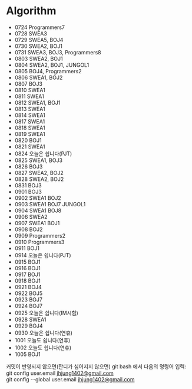 # Algorithm  
* 0724 Programmers7  
* 0728 SWEA3  
* 0729 SWEA5, BOJ4
* 0730 SWEA2, BOJ1  
* 0731 SWEA3, BOJ3, Programmers8  
* 0803 SWEA2, BOJ1  
* 0804 SWEA2, BOJ1, JUNGOL1    
* 0805 BOJ4, Programmers2  
* 0806 SWEA1, BOJ2  
* 0807 BOJ3
* 0810 SWEA1
* 0811 SWEA1
* 0812 SWEA1, BOJ1
* 0813 SWEA1
* 0814 SWEA1  
* 0817 SWEA1 
* 0818 SWEA1   
* 0819 SWEA1  
* 0820 BOJ1  
* 0821 SWEA1  
* 0824 오늘은 쉽니다(PJT)  
* 0825 SWEA1, BOJ3 
* 0826 BOJ3   
* 0827 SWEA2, BOJ2  
* 0828 SWEA2, BOJ2   
* 0831 BOJ3  
* 0901 BOJ3  
* 0902 SWEA1 BOJ2  
* 0903 SWEA1 BOJ7 JUNGOL1 
* 0904 SWEA1 BOJ8  
* 0906 SWEA2
* 0907 SWEA1 BOJ1  
* 0908 BOJ2  
* 0909 Programmers2  
* 0910 Programmers3  
* 0911 BOJ1  
* 0914 오늘은 쉽니다(PJT)  
* 0915 BOJ1   
* 0916 BOJ1   
* 0917 BOJ1   
* 0918 BOJ1   
* 0921 BOJ4 
* 0922 BOJ5 
* 0923 BOJ7 
* 0924 BOJ7 
* 0925 오늘은 쉽니다(IM시험)  
* 0928 SWEA1  
* 0929 BOJ4  
* 0930 오늘은 쉽니다(연휴)  
* 1001 오늘도 쉽니다(연휴)  
* 1002 오늘도 쉽니다(연휴)  
* 1005 BOJ1

커밋이 반영되지 않으면(잔디가 심어지지 않으면) git bash 에서 다음의 명령어 입력:  
git config user.email jhjung1402@gmail.com  
git config --global user.email jhjung1402@gmail.com  

